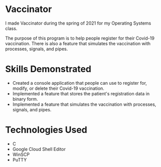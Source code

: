 # Vaccinator
I made Vaccinator during the spring of 2021 for my Operating Systems class.

The purpose of this program is to help people register for their Covid-19 vaccination. There is also a feature that simulates the vaccination with processes, signals, and pipes.

# Skills Demonstrated
* Created a console application that people can use to register for, modify, or delete their Covid-19 vaccination.
* Implemented a feature that stores the patient's registration data in binary form.
* Implemented a feature that simulates the vaccination with processes, signals, and pipes.

# Technologies Used
* C
* Google Cloud Shell Editor
* WinSCP
* PuTTY
